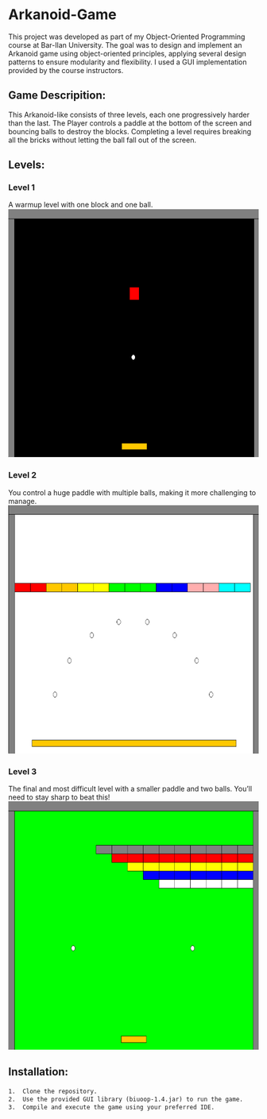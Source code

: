 # Arkanoid-Game
This project was developed as part of my Object-Oriented Programming course at Bar-Ilan University. The goal was to design and implement an Arkanoid game using object-oriented principles, applying several design patterns to ensure modularity and flexibility. I used a GUI implementation provided by the course instructors.
## Game Descripition:
This Arkanoid-like consists of three levels, each one progressively harder than the last.
The Player controls a paddle at the bottom of the screen and bouncing balls to destroy the blocks.
Completing a level requires breaking all the bricks without letting the ball fall out of the screen.
## Levels:
### Level 1
A warmup level with one block and one ball.</br>
<img src="screenshots/first_level.png" alt="firstlevel" width="700" height="500"/></br>
### Level 2
You control a huge paddle with multiple balls, making it more challenging to manage.</br>
<img src="screenshots/second_level.png" alt="secondlevel" width="700" height="500"/></br>
### Level 3
The final and most difficult level with a smaller paddle and two balls. You’ll need to stay sharp to beat this!</br>
<img src="screenshots/third_level.png" alt="thirdlevel" width="700" height="500"/>

## Installation:
	1.	Clone the repository.
	2.	Use the provided GUI library (biuoop-1.4.jar) to run the game.
	3.	Compile and execute the game using your preferred IDE.
